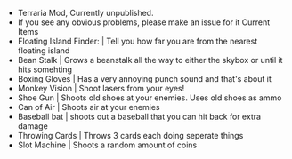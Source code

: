 - Terraria Mod, Currently unpublished.
- If you see any obvious problems, please make an issue for it
Current Items
- Floating Island Finder:
  | Tell you how far you are from the nearest floating island
- Bean Stalk
  | Grows a beanstalk all the way to either the skybox or until it hits somehting
- Boxing Gloves
  | Has a very annoying punch sound and that's about it
- Monkey Vision
  | Shoot lasers from your eyes!
- Shoe Gun
  | Shoots old shoes at your enemies. Uses old shoes as ammo
- Can of Air
  | Shoots air at your enemies
- Baseball bat
  | shoots out a baseball that you can hit back for extra damage
- Throwing Cards
  | Throws 3 cards each doing seperate things
- Slot Machine
  | Shoots a random amount of coins
